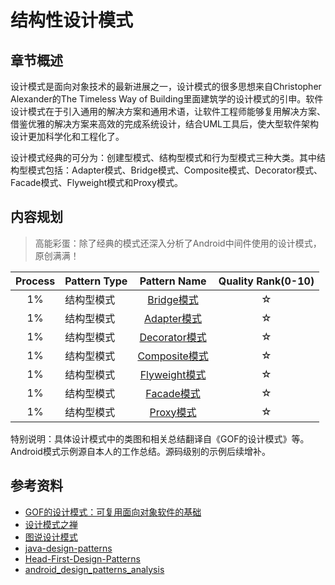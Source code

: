 # 结构性设计模式

## 章节概述

设计模式是面向对象技术的最新进展之一，设计模式的很多思想来自Christopher Alexander的The Timeless Way of Building里面建筑学的设计模式的引申。软件设计模式在于引入通用的解决方案和通用术语，让软件工程师能够复用解决方案、借鉴优雅的解决方案来高效的完成系统设计，结合UML工具后，使大型软件架构设计更加科学化和工程化了。

设计模式经典的可分为：创建型模式、结构型模式和行为型模式三种大类。其中结构型模式包括：Adapter模式、Bridge模式、Composite模式、Decorator模式、Facade模式、Flyweight模式和Proxy模式。

## 内容规划

> 高能彩蛋：除了经典的模式还深入分析了Android中间件使用的设计模式，原创满满！

| Process | Pattern Type | Pattern Name | Quality Rank\(0-10\) |  
| :---: | :--- | :---: | :---: |  
| 1% | 结构型模式 | [Bridge模式](pattern_bridge.md) | ☆ |  
| 1% | 结构型模式 | [Adapter模式](pattern_adapter.md) | ☆ |  
| 1% | 结构型模式 | [Decorator模式](pattern_decorator.md) | ☆ |  
| 1% | 结构型模式 | [Composite模式](pattern_composite.md) | ☆ |  
| 1% | 结构型模式 | [Flyweight模式](pattern_flyweight.md) | ☆ |  
| 1% | 结构型模式 | [Facade模式](pattern_facade.md)  | ☆ |  
| 1% | 结构型模式 | [Proxy模式](pattern_proxy.md) | ☆ |  

特别说明：具体设计模式中的类图和相关总结翻译自《GOF的设计模式》等。Android模式示例源自本人的工作总结。源码级别的示例后续增补。

## 参考资料

* [GOF的设计模式：可复用面向对象软件的基础](http://item.jd.com/10057319.html)
* [设计模式之禅](http://item.jd.com/11414555.html)
* [图说设计模式](https://github.com/me115/design_patterns)
* [java-design-patterns](https://github.com/iluwatar/java-design-patterns)
* [Head-First-Design-Patterns](https://github.com/bethrobson/Head-First-Design-Patterns)
* [android_design_patterns_analysis](https://github.com/simple-android-framework/android_design_patterns_analysis)